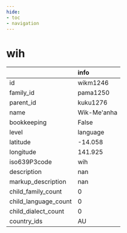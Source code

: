 ```yaml
---
hide:
- toc
- navigation
---
```

# wih
|                      | info        |
|:---------------------|:------------|
| id                   | wikm1246    |
| family_id            | pama1250    |
| parent_id            | kuku1276    |
| name                 | Wik-Me'anha |
| bookkeeping          | False       |
| level                | language    |
| latitude             | -14.058     |
| longitude            | 141.925     |
| iso639P3code         | wih         |
| description          | nan         |
| markup_description   | nan         |
| child_family_count   | 0           |
| child_language_count | 0           |
| child_dialect_count  | 0           |
| country_ids          | AU          |
